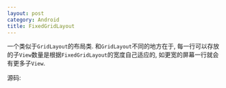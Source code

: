 ```yaml
---
layout: post
category: Android
title: FixedGridLayout
---
```


一个类似于`GridLayout`的布局类. 
和`GridLayout`不同的地方在于, 每一行可以存放的子`View`数量是根据`FixedGridLayout`的宽度自己适应的, 
如更宽的屏幕一行就会有更多子`View`.

源码:<script src="https://gist.github.com/yuxing1171/8194396.js"></script>
